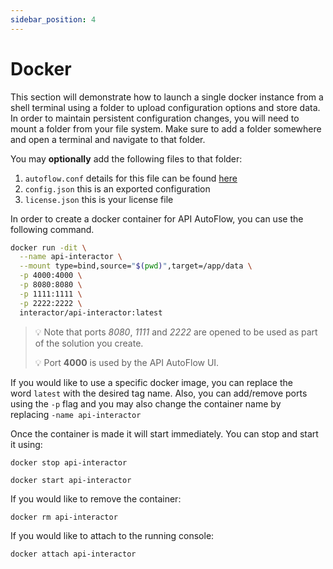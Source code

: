 ```yaml
---
sidebar_position: 4
---
```

# Docker

This section will demonstrate how to launch a single docker instance from a shell terminal using a folder to upload configuration options and store data. In order to maintain persistent configuration changes, you will need to mount a folder from your file system. Make sure to add a folder somewhere and open a terminal and navigate to that folder.

You may **optionally** add the following files to that folder:

1. `autoflow.conf` details for this file can be found [here](https://github.com/pulzze/api-interactor/wiki/API-AutoFlow-System-Variables)
2. `config.json` this is an exported configuration
3. `license.json` this is your license file

In order to create a docker container for API AutoFlow, you can use the following command.

```bash
docker run -dit \
  --name api-interactor \
  --mount type=bind,source="$(pwd)",target=/app/data \
  -p 4000:4000 \
  -p 8080:8080 \
  -p 1111:1111 \
  -p 2222:2222 \
  interactor/api-interactor:latest
```


> 💡 Note that ports _8080_, _1111_ and _2222_ are opened to be used as part of the solution you create.
>
> 💡 Port **4000** is used by the API AutoFlow UI.


If you would like to use a specific docker image, you can replace the word `latest` with the desired tag name. Also, you can add/remove ports using the `-p` flag and you may also change the container name by replacing `-name api-interactor`

Once the container is made it will start immediately. You can stop and start it using:

`docker stop api-interactor`

`docker start api-interactor`

If you would like to remove the container:

`docker rm api-interactor`

If you would like to attach to the running console:

`docker attach api-interactor`
